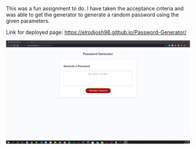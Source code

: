 This was a fun assignment to do. I have taken the acceptance criteria and was able to get the generator to generate a random password using the given parameters.

Link for deployed page: https://elrodjosh96.github.io/Password-Generator/

![alt text](./Assets/images/passwordgeneratorimg.png)